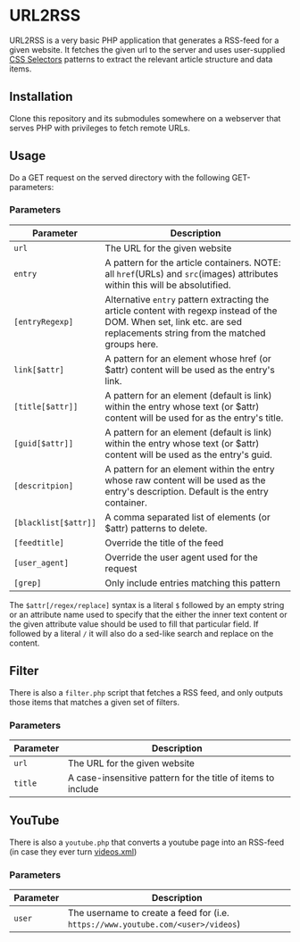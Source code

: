 # URL2RSS

URL2RSS is a very basic PHP application that generates a RSS-feed for a given
website. It fetches the given url to the server and uses user-supplied [CSS
Selectors](https://www.w3schools.com/cssref/css_selectors.asp) patterns to
extract the relevant article structure and data items.

## Installation

Clone this repository and its submodules somewhere on a webserver that serves
PHP with privileges to fetch remote URLs.

## Usage

Do a GET request on the served directory with the following GET-parameters:

### Parameters

| Parameter            | Description |
| ---------            | ----------- |
| `url`                | The URL for the given website |
| `entry`              | A pattern for the article containers. NOTE: all `href`(URLs) and `src`(images) attributes within this will be absolutified. |
| `[entryRegexp]`      | Alternative `entry` pattern extracting the article content with regexp instead of the DOM. When set, link etc. are sed replacements string from the matched groups here. |
| `link[$attr]`        | A pattern for an element whose href (or $attr) content will be used as the entry's link. |
| `[title[$attr]]`     | A pattern for an element (default is link) within the entry whose text (or $attr) content will be used for as the entry's title. |
| `[guid[$attr]]`      | A pattern for an element (default is link) within the entry whose text (or $attr) content will be used as the entry's guid. |
| `[descritpion]`      | A pattern for an element within the entry whose raw content will be used as the entry's description. Default is the entry container. |
| `[blacklist[$attr]]` | A comma separated list of elements (or $attr) patterns to delete. |
| `[feedtitle]`        | Override the title of the feed |
| `[user_agent]`       | Override the user agent used for the request |
| `[grep]`             | Only include entries matching this pattern |

The `$attr[/regex/replace]` syntax is a literal `$` followed by an empty string or an attribute name used to specify that the either the inner text content or the given attribute value should be used to fill that particular field. If followed by a literal `/` it will also do a sed-like search and replace on the content.

## Filter

There is also a `filter.php` script that fetches a RSS feed, and only outputs those items that matches a given set of filters.

### Parameters

| Parameter | Description |
| --------- | ----------- |
| `url`     | The URL for the given website |
| `title`   | A case-insensitive pattern for the title of items to include |

## YouTube

There is also a `youtube.php` that converts a youtube page into an RSS-feed (in case they ever turn [videos.xml](https://www.youtube.com/feeds/videos.xml))

### Parameters

| Parameter | Description |
| --------- | ----------- |
| `user`    | The username to create a feed for (i.e. `https://www.youtube.com/<user>/videos`) |
